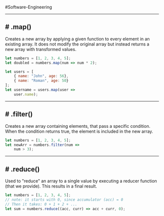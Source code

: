 #Software-Engineering 

---
## # .map()

Creates a new array by applying a given function to every element in an existing array.
It does not modify the original array but instead returns a new array with transformed values.

```js
let numbers = [1, 2, 3, 4, 5];
let doubled = numbers.map(num => num * 2);
```

```js
let users = [
	{ name: "John", age: 56},
	{ name: "Roman", age: 50}
];
let username = users.map(user =>
	user.name);
```

---
## # .filter()

Creates a new array containing elements, that pass a specific condition. 
When the condition returns true, the element is included in the new array.

```js
let numbers = [1, 2, 3, 4, 5];
let newArr = numbers.filter(num =>
	num > 3);
```

---
## # .reduce()

Used to "reduce" an array to a single value by executing a reducer function (that we provide). 
This results in a final result.

```js
let numbers = [1, 2, 3, 4, 5];
// note: it starts with 0, since accumulator (acc) = 0
// Then it takes: 0 + 1 + 2 + ...
let sum = numbers.reduce((acc, curr) => acc + curr, 0);
```

